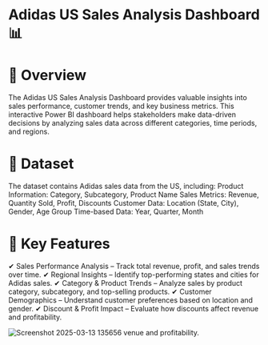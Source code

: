 # Adidas US Sales Analysis Dashboard 📊

# 📌 Overview
 The Adidas US Sales Analysis Dashboard provides valuable insights into sales performance, customer trends, and key business metrics. This interactive Power BI dashboard helps stakeholders 
 make data-driven decisions by analyzing sales data across different categories, time periods, and regions.

# 📂 Dataset
The dataset contains Adidas sales data from the US, including:
Product Information: Category, Subcategory, Product Name
Sales Metrics: Revenue, Quantity Sold, Profit, Discounts
Customer Data: Location (State, City), Gender, Age Group
Time-based Data: Year, Quarter, Month
# 🎯 Key Features
✔ Sales Performance Analysis – Track total revenue, profit, and sales trends over time.
✔ Regional Insights – Identify top-performing states and cities for Adidas sales.
✔ Category & Product Trends – Analyze sales by product category, subcategory, and top-selling products.
✔ Customer Demographics – Understand customer preferences based on location and gender.
✔ Discount & Profit Impact – Evaluate how discounts affect revenue and profitability.


![Screenshot 2025-03-13 135656](https://github.com/user-attachments/assets/093ed6fc-a01e-4fda-bacd-8e4519dbe331)
venue and profitability.
